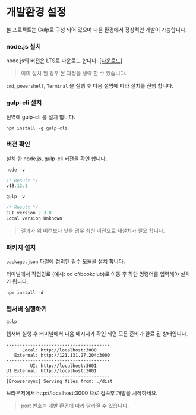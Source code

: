 # 개발환경 설정

본 프로젝트는 Gulp로 구성 되어 있으며 다음 환경에서 정상적인 개발이 가능합니다.

### node.js 설치

node.js의 버전은 LTS로 다운로드 합니다. [[다운로드]](https://nodejs.org/ko/)

> 이미 설치 된 경우 본 과정을 생략 할 수 있습니다.

`cmd`, `powershell`, `Terminal` 을 실행 후 다음 설명에 따라 설치를 진행 합니다.

### gulp-cli 설치

전역에 gulp-cli 를 설치 합니다.

```javascript
npm install -g gulp-cli
```

### 버전 확인

설치 한 node.js, gulp-cli 버전을 확인 합니다.

```javascript
node -v

/* Result */
v18.12.1
```

```javascript
gulp -v

/* Result */
CLI version 2.3.0
Local version Unknown
```

> 결과가 위 버전보다 낮을 경우 최신 버전으로 재설치가 필요 합니다.

### 패키지 설치


`package.json` 파일에 정의된 필수 모듈을 설치 합니다.

터미널에서 작업경로 (예시: cd c:\bookclub)로 이동 후 하단 명령어를 입력해야 설치가 됩니다.

```javascript
npm install -d
```

### 웹서버 실행하기

```javascript
gulp 
```

웹서버 실행 후 터미널에서 다음 메시시가 확인 되면 모든 준비가 완료 된 상태입니다.

```shell
---------------------------------------
      Local: http://localhost:3000
   External: http://121.131.27.204:3000
---------------------------------------
         UI: http://localhost:3001
UI External: http://localhost:3001
---------------------------------------
[Browsersync] Serving files from: ./dist
```

브라우저에서 http://localhost:3000 으로 접속후 개발을 시작하세요.

> port 번호는 개발 환경에 따라 달라질 수 있습니다.
